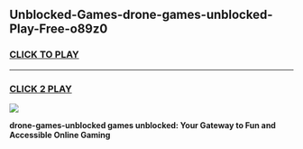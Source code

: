 
## Unblocked-Games-drone-games-unblocked-Play-Free-o89z0
<h3>
<a href="https://premium76.site?title=drone-games-unblocked&ref=10A">CLICK TO PLAY</a></h3>
<hr>

<h3>
<a href="https://premium76.site?title=drone-games-unblocked&ref=10A">CLICK 2 PLAY</a>
  
</h3>

<a href="https://premium76.site?title=drone-games-unblocked&ref=10A"><img src="https://clearcache.store/games.png"></a>


**drone-games-unblocked games unblocked: Your Gateway to Fun and Accessible Online Gaming**
